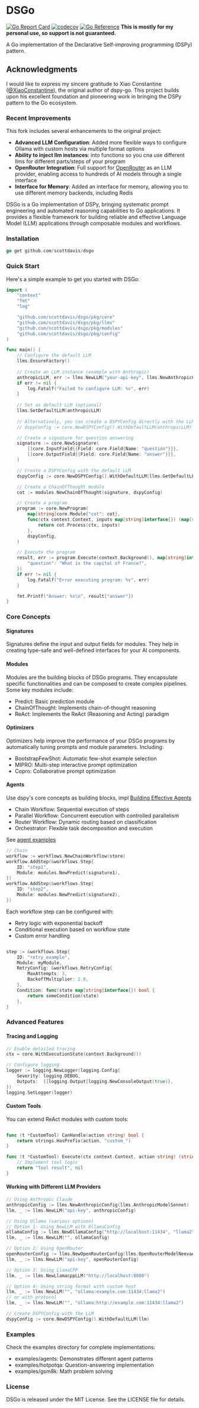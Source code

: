 # DSGo
[![Go Report Card](https://goreportcard.com/badge/github.com/scottdavis/dsgo)](https://goreportcard.com/report/github.com/scottdavis/dsgo)
[![codecov](https://codecov.io/gh/scottdavis/dsgo/graph/badge.svg)](https://codecov.io/gh/scottdavis/dsgo)
[![Go Reference](https://pkg.go.dev/badge/github.com/scottdavis/dsgo)](https://pkg.go.dev/github.com/scottdavis/dsgo)
**This is mostly for my personal use, so support is not guaranteed.**

A Go implementation of the Declarative Self-improving programming (DSPy) pattern.

## Acknowledgments

I would like to express my sincere gratitude to Xiao Constantine ([@XiaoConstantine](https://github.com/XiaoConstantine)), the original author of dspy-go. This project builds upon his excellent foundation and pioneering work in bringing the DSPy pattern to the Go ecosystem.

### Recent Improvements

This fork includes several enhancements to the original project:

- **Advanced LLM Configuration**: Added more flexible ways to configure Ollama with custom hosts via multiple format options
- **Ability to inject llm instances**: into functions so you cna use different llms for different parts/steps of your program
- **OpenRouter Integration**: Full support for [OpenRouter](https://openrouter.ai) as an LLM provider, enabling access to hundreds of AI models through a single interface
- **Interface for Memory**: Added an interface for memory, allowing you to use different memory backends, including Redis



DSGo is a Go implementation of DSPy, bringing systematic prompt engineering and automated reasoning capabilities to Go applications. It provides a flexible framework for building reliable and effective Language Model (LLM) applications through composable modules and workflows.


### Installation
```go
go get github.com/scottdavis/dsgo
```

### Quick Start

Here's a simple example to get you started with DSGo:

```go
import (
    "context"
    "fmt"
    "log"

    "github.com/scottdavis/dsgo/pkg/core"
    "github.com/scottdavis/dsgo/pkg/llms"
    "github.com/scottdavis/dsgo/pkg/modules"
    "github.com/scottdavis/dsgo/pkg/config"
)

func main() {
    // Configure the default LLM
    llms.EnsureFactory()
    
    // Create an LLM instance (example with Anthropic)
    anthropicLLM, err := llms.NewLLM("your-api-key", llms.NewAnthropicConfig(core.ModelAnthropicSonnet))
    if err != nil {
        log.Fatalf("Failed to configure LLM: %v", err)
    }
    
    // Set as default LLM (optional)
    llms.SetDefaultLLM(anthropicLLM)
    
    // Alternatively, you can create a DSPYConfig directly with the LLM
    // dspyConfig := core.NewDSPYConfig().WithDefaultLLM(anthropicLLM)

    // Create a signature for question answering
    signature := core.NewSignature(
        []core.InputField{{Field: core.Field{Name: "question"}}},
        []core.OutputField{{Field: core.Field{Name: "answer"}}},
    )

    // Create a DSPYConfig with the default LLM
    dspyConfig := core.NewDSPYConfig().WithDefaultLLM(llms.GetDefaultLLM())

    // Create a ChainOfThought module
    cot := modules.NewChainOfThought(signature, dspyConfig)

    // Create a program
    program := core.NewProgram(
        map[string]core.Module{"cot": cot},
        func(ctx context.Context, inputs map[string]interface{}) (map[string]interface{}, error) {
            return cot.Process(ctx, inputs)
        },
        dspyConfig,
    )

    // Execute the program
    result, err := program.Execute(context.Background(), map[string]interface{}{
        "question": "What is the capital of France?",
    })
    if err != nil {
        log.Fatalf("Error executing program: %v", err)
    }

    fmt.Printf("Answer: %s\n", result["answer"])
}
```

### Core Concepts

#### Signatures
Signatures define the input and output fields for modules. They help in creating type-safe and well-defined interfaces for your AI components.

#### Modules
Modules are the building blocks of DSGo programs. They encapsulate specific functionalities and can be composed to create complex pipelines. Some key modules include:

* Predict: Basic prediction module
* ChainOfThought: Implements chain-of-thought reasoning
* ReAct: Implements the ReAct (Reasoning and Acting) paradigm


#### Optimizers
Optimizers help improve the performance of your DSGo programs by automatically tuning prompts and module parameters. Including:
* BootstrapFewShot: Automatic few-shot example selection
* MIPRO: Multi-step interactive prompt optimization
* Copro: Collaborative prompt optimization


#### Agents
Use dspy's core concepts as building blocks, impl [Building Effective Agents](https://github.com/anthropics/anthropic-cookbook/tree/main/patterns/agents)


* Chain Workflow: Sequential execution of steps
* Parallel Workflow: Concurrent execution with controlled parallelism
* Router Workflow: Dynamic routing based on classification
* Orchestrator: Flexible task decomposition and execution

See [agent examples](/examples/agents/main.go)


```go
// Chain
workflow := workflows.NewChainWorkflow(store)
workflow.AddStep(&workflows.Step{
    ID: "step1",
    Module: modules.NewPredict(signature1),
})
workflow.AddStep(&workflows.Step{
    ID: "step2", 
    Module: modules.NewPredict(signature2),
})
```
Each workflow step can be configured with:
* Retry logic with exponential backoff
* Conditional execution based on workflow state
* Custom error handling

```go

step := &workflows.Step{
    ID: "retry_example",
    Module: myModule,
    RetryConfig: &workflows.RetryConfig{
        MaxAttempts: 3,
        BackoffMultiplier: 2.0,
    },
    Condition: func(state map[string]interface{}) bool {
        return someCondition(state)
    },
}
```

### Advanced Features

#### Tracing and Logging
```go
// Enable detailed tracing
ctx = core.WithExecutionState(context.Background())

// Configure logging
logger := logging.NewLogger(logging.Config{
    Severity: logging.DEBUG,
    Outputs:  []logging.Output{logging.NewConsoleOutput(true)},
})
logging.SetLogger(logger)
```

#### Custom Tools
You can extend ReAct modules with custom tools:
```go

func (t *CustomTool) CanHandle(action string) bool {
    return strings.HasPrefix(action, "custom_")
}

func (t *CustomTool) Execute(ctx context.Context, action string) (string, error) {
    // Implement tool logic
    return "Tool result", nil
}
```

#### Working with Different LLM Providers
```go
// Using Anthropic Claude
anthropicConfig := llms.NewAnthropicConfig(llms.AnthropicModelSonnet)
llm, _ := llms.NewLLM("api-key", anthropicConfig)

// Using Ollama (various options)
// Option 1: Using NewLLM with OllamaConfig
ollamaConfig := llms.NewOllamaConfig("http://localhost:11434", "llama2")
llm, _ := llms.NewLLM("", ollamaConfig)

// Option 2: Using OpenRouter
openRouterConfig := llms.NewOpenRouterConfig(llms.OpenRouterModelNeevaAI)
llm, _ := llms.NewLLM("api-key", openRouterConfig)

// Option 3: Using LlamaCPP
llm, _ := llms.NewLlamacppLLM("http://localhost:8080")

// Option 4: Using string format with custom host
llm, _ := llms.NewLLM("", "ollama:example.com:11434:llama2")
// or with protocol
llm, _ := llms.NewLLM("", "ollama:http://example.com:11434:llama2")

// Create DSPYConfig with the LLM
dspyConfig := core.NewDSPYConfig().WithDefaultLLM(llm)
```


### Examples
Check the examples directory for complete implementations:

* examples/agents: Demonstrates different agent patterns
* examples/hotpotqa: Question-answering implementation
* examples/gsm8k: Math problem solving


### License
DSGo is released under the MIT License. See the LICENSE file for details.
